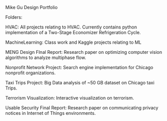 Mike Gu Design Portfolio

Folders:

HVAC:
All projects relating to HVAC. Currently contains python implementation of a Two-Stage Economizer Refrigeration Cycle.

MachineLearning:
Class work and Kaggle projects relating to ML

MENG Design FInal Report:
Research paper on optimizing computer vision algorithms to analyze multiphase flow. 

Nonprofit Network Project:
Search engine implementation for Chicago nonprofit organizations.

Taxi Trips Project:
Big Data analysis of ~50 GB dataset on Chicago taxi Trips.

Terrorism Visualization:
Interactive visualization on terrorism.

Usable Security Final Report:
Research paper on communicating privacy notices in Internet of Things environments.
